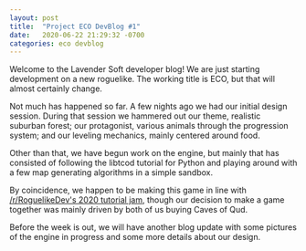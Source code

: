 ```yaml
---
layout: post
title:  "Project ECO DevBlog #1"
date:   2020-06-22 21:29:32 -0700
categories: eco devblog
---
```

Welcome to the Lavender Soft developer blog! We are just starting development on a new roguelike. The working title is ECO, but that will almost certainly change.

Not much has happened so far. A few nights ago we had our initial design session. During that session we hammered out our theme, realistic suburban forest; our protagonist, various animals through the progression system; and our leveling mechanics, mainly centered around food.

Other than that, we have begun work on the engine, but mainly that has consisted of following the libtcod tutorial for Python and playing around with a few map generating algorithms in a simple sandbox.

By coincidence, we happen to be making this game in line with [/r/RoguelikeDev's 2020 tutorial jam](https://www.reddit.com/r/roguelikedev/comments/grccvt/roguelikedev_does_the_complete_roguelike_tutorial/), though our decision to make a game together was mainly driven by both of us buying Caves of Qud.

Before the week is out, we will have another blog update with some pictures of the engine in progress and some more details about our design.